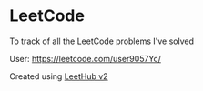 # LeetCode
To track of all the LeetCode problems I've solved

User: https://leetcode.com/user9057Yc/

Created using [LeetHub v2](https://github.com/arunbhardwaj/LeetHub-2.0)
